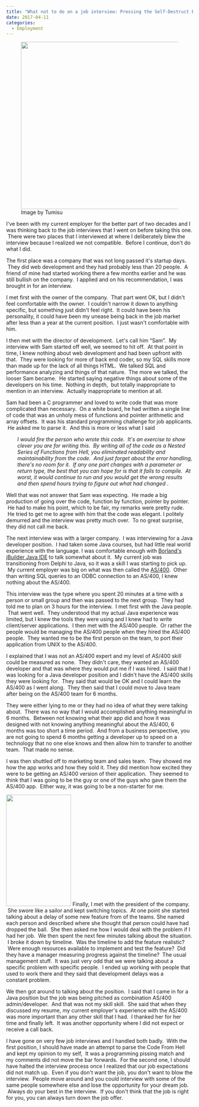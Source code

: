 ```yaml
---
title: "What not to do on a job interview: Pressing the Self-Destruct Button"
date: 2017-04-11
categories:
  - Employment
---
```

<figure><img loading="lazy" src="https://i1.wp.com/photos.smugmug.com/photos/i-zHpCHfr/0/M/i-zHpCHfr-M.jpg?resize=600%2C450&#038;ssl=1" alt="" width="600" height="450"  /><figcaption>Image by Tumisu</figcaption></figure>

I've been with my current employer for the better part of two decades and I was thinking back to the job interviews that I went on before taking this one.  There were two places that I interviewed at where I deliberately blew the interview because I realized we not compatible.  Before I continue, don't do what I did.

The first place was a company that was not long passed it's startup days.  They did web development and they had probably less than 20 people.  A friend of mine had started working there a few months earlier and he was still bullish on the company.  I applied and on his recommendation, I was brought in for an interview.

I met first with the owner of the company.  That part went OK, but I didn't feel comfortable with the owner.  I couldn't narrow it down to anything specific, but something just didn't feel right.  It could have been his personality, it could have been my unease being back in the job market after less than a year at the current position.  I just wasn't comfortable with him.

I then met with the director of development.  Let's call him &#8220;Sam&#8221;.  My interview with Sam started off well, we seemed to hit off.  At that point in time, I knew nothing about web development and had been upfront with that.  They were looking for more of back end coder, so my SQL skills more than made up for the lack of all things HTML.  We talked SQL and performance analyzing and things of that nature.  The more we talked, the looser Sam became.  He started saying negative things about some of the developers on his time.  Nothing in depth,  but totally inappropriate to mention in an interview.  Actually inappropriate to mention at all.

Sam had been a C programmer and loved to write code that was more complicated than necessary.  On a white board, he had written a single line of code that was an unholy mess of functions and pointer arithmetic and array offsets.  It was his standard programming challenge for job applicants.  He asked me to parse it.  And this is more or less what I said

<p style="padding-left: 30px;">
  <em>I would fire the person who wrote this code.  It's an exercise to show clever you are for writing this.  By writing all of the code as a Nested Series of Functions from Hell, you eliminated readability and maintainability from the code.  And just forget about the error handling, there's no room for it.  If any one part changes with a parameter or return type, the best that you can hope for is that it fails to compile.  At worst, it would continue to run and you would get the wrong results and then spend hours trying to figure out what had changed</em> .
</p>

Well that was not answer that Sam was expecting.  He made a big production of going over the code, function by function, pointer by pointer.  He had to make his point, which to be fair, my remarks were pretty rude.  He tried to get me to agree with him that the code was elegant. I politely demurred and the interview was pretty much over.  To no great surprise, they did not call me back.

The next interview was with a larger company.  I was interviewing for a Java developer position.  I had taken some Java courses, but had little real world experience with the language. I was comfortable enough with [Borland's jBuilder Java IDE](https://en.wikipedia.org/wiki/JBuilder) to talk somewhat about it.  My current job was transitioning from Delphi to Java, so it was a skill I was starting to pick up.  My current employer was big on what was then called the [AS/400](https://en.wikipedia.org/wiki/IBM_System_i).  Other than writing SQL queries to an ODBC connection to an AS/400, I knew nothing about the AS/400.

This interview was the type where you spent 20 minutes at a time with a person or small group and then was passed to the next group.  They had told me to plan on 3 hours for the interview.  I met first with the Java people.  That went well.  They understood that my actual Java experience was limited, but I knew the tools they were using and I knew had to write client/server applications.  I then met with the AS/400 people.  Or rather the people would be managing the AS/400 people when they hired the AS/400 people.  They wanted me to be the first person on the team, to port their application from UNIX to the AS/400.

I explained that I was not an AS/400 expert and my level of AS/400 skill could be measured as none.  They didn't care, they wanted an AS/400 developer and that was where they would put me if I was hired.  I said that I was looking for a Java developer position and I didn't have the AS/400 skills they were looking for.  They said that would be OK and I could learn the AS/400 as I went along.  They then said that I could move to Java team after being on the AS/400 team for 6 months.

They were either lying to me or they had no idea of what they were talking about.  There was no way that I would accomplished anything meaningful in 6 months.  Between not knowing what their app did and how it was designed with not knowing anything meaningful about the AS/400, 6 months was too short a time period.  And from a business perspective, you are not going to spend 6 months getting a developer up to speed on a technology that no one else knows and then allow him to transfer to another team.  That made no sense.

I was then shuttled off to marketing team and sales team.  They showed me how the app works and how they sold it. They did mention how excited they were to be getting an AS/400 version of their application.  They seemed to think that I was going to be the guy or one of the guys who gave them the AS/400 app.  Either way, it was going to be a non-starter for me.

<img loading="lazy" class="size-medium alignleft" src="https://i1.wp.com/photos.smugmug.com/photos/i-wf8LTvX/0/S/i-wf8LTvX-S.png?resize=175%2C300&#038;ssl=1" width="175" height="300"  />  
Finally, I met with the president of the company.  She swore like a sailor and kept switching topics.  At one point she started talking about a delay of some new feature from of the teams. She named each person and described where she thought that person could have had dropped the ball.  She then asked me how I would deal with the problem if I had her job.  We then spent the next few minutes talking about the situation.  I broke it down by timeline.  Was the timeline to add the feature realistic?  Were enough resources available to implement and test the feature?  Did they have a manager measuring progress against the timeline?  The usual management stuff.  It was just very odd that we were talking about a specific problem with specific people.  I ended up working with people that used to work there and they said that development delays was a constant problem.

We then got around to talking about the position.  I said that I came in for a Java position but the job was being pitched as combination AS/400 admin/developer.  And that was not my skill skill.  She said that when they discussed my resume, my current employer's experience with the AS/400 was more important than any other skill that I had.  I thanked her for her time and finally left.  It was another opportunity where I did not expect or receive a call back.

I have gone on very few job interviews and I handled both badly.  With the first position, I should have made an attempt to parse the Code From Hell and kept my opinion to my self,  It was a programming pissing match and my comments did not move the bar forwards.  For the second one, I should have halted the interview process once I realized that our job expectations did not match up.  Even if you don't want the job, you don't want to blow the interview.  People move around and you could interview with some of the same people somewhere else and lose the opportunity for your dream job.  Always do your best in the interview.  If you don't think that the job is right for you, you can always turn down the job offer.
